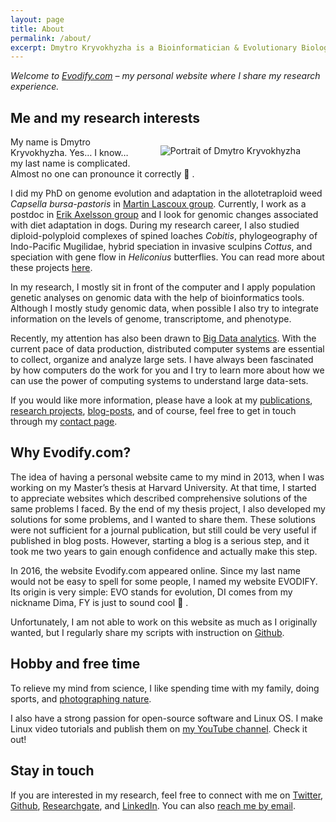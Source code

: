 ```yaml
---
layout: page
title: About
permalink: /about/
excerpt: Dmytro Kryvokhyzha is a Bioinformatician & Evolutionary Biologist at Uppsala University. He studies genomics of diet adaptation in dogs.
---
```



*Welcome to [Evodify.com](https://evodify.com) – my personal website where I share my research experience.*


## Me and my research interests

<figure style="float: right;"><img alt="Portrait of Dmytro Kryvokhyzha" src="{{ site.baseurl }}/assets/pages/about_Dmytro-Kryvokhyzha.jpeg"></figure>

My name is Dmytro Kryvokhyzha. Yes… I know… my last name is complicated. Almost no one can pronounce it correctly 🙂 .

I did my PhD on genome evolution and adaptation in the allotetraploid weed *Capsella bursa-pastoris* in <a href="https://lascouxlab.wordpress.com/" target="_blank">Martin Lascoux group</a>. Currently, I work as a postdoc in <a href="https://www.imbim.uu.se/forskargrupper/genetik-och-genomik/axelsson-erik/" target="_blank">Erik Axelsson group</a> and I look for genomic changes associated with diet adaptation in dogs. During my research career, I also studied diploid-polyploid complexes of spined loaches *Cobitis*, phylogeography of Indo-Pacific Mugilidae, hybrid speciation in invasive sculpins *Cottus*, and speciation with gene flow in *Heliconius* butterflies. You can read more about these projects [here](/research).

In my research, I mostly sit in front of the computer and I apply population genetic analyses on genomic data with the help of bioinformatics tools. Although I mostly study genomic data, when possible I also try to integrate information on the levels of genome, transcriptome, and phenotype.

Recently, my attention has also been drawn to [Big Data analytics](). With the current pace of data production, distributed computer systems are essential to collect, organize and analyze large sets. I have always been fascinated by how computers do the work for you and I try to learn more about how we can use the power of computing systems to understand large data-sets.

If you would like more information, please have a look at my [publications](/publications), [research projects](/research), [blog-posts](/), and of course, feel free to get in touch through my [contact page](/contact).

## Why Evodify.com?

The idea of having a personal website came to my mind in 2013, when I was working on my Master’s thesis at Harvard University. At that time, I started to appreciate websites which described comprehensive solutions of the same problems I faced. By the end of my thesis project, I also developed my solutions for some problems, and I wanted to share them. These solutions were not sufficient for a journal publication, but still could be very useful if published in blog posts. However, starting a blog is a serious step, and it took me two years to gain enough confidence and actually make this step.

In 2016, the website Evodify.com appeared online. Since my last name would not be easy to spell for some people, I named my website EVODIFY. Its origin is very simple: EVO stands for evolution, DI comes from my nickname Dima, FY is just to sound cool 🙂 .

Unfortunately, I am not able to work on this website as much as I originally wanted, but I regularly share my scripts with instruction on <a href="https://github.com/evodify" target="_blank">Github</a>.

## Hobby and free time

To relieve my mind from science, I like spending time with my family, doing sports, and <a href="https://1x.com/member/kryvokhyzhad" target="_blank">photographing nature</a>.


I also have a strong passion for open-source software and Linux OS. I make Linux video tutorials and publish them on <a href="https://www.youtube.com/AverageLinuxUser" target="_blank">my YouTube channel</a>. Check it out!

## Stay in touch

If you are interested in my research, feel free to connect with me on <a href="https://twitter.com/evodify" target="_blank">Twitter</a>, <a href="https://uppsala.academia.edu/DKryvokhyzha" target="_blank">Github</a>, <a href="https://www.researchgate.net/profile/Dmytro_Kryvokhyzha" target="_blank">Researchgate</a>, and <a href="https://se.linkedin.com/in/evodify" target="_blank">LinkedIn</a>. You can also [reach me by email](mailto:dmytro.kryvokhyzha@evobio.eu).

